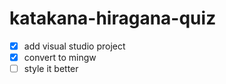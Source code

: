 # katakana-hiragana-quiz
- [x] add visual studio project
- [x] convert to mingw
- [ ] style it better
